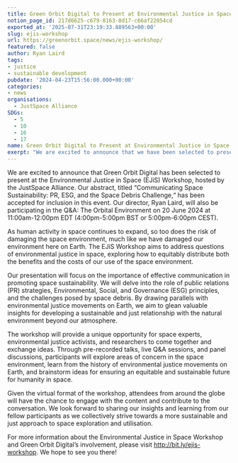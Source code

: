```yaml
---
title: Green Orbit Digital to Present at Environmental Justice in Space Workshop
notion_page_id: 217d6625-c679-8163-8d17-c66af22054cd
exported_at: '2025-07-31T23:19:33.889563+00:00'
slug: ejis-workshop
url: https://greenorbit.space/news/ejis-workshop/
featured: false
author: Ryan Laird
tags:
- justice
- sustainable development
pubdate: '2024-04-23T15:56:00.000+00:00'
categories:
- news
organisations:
  - JustSpace Alliance
SDGs:
  - 5
  - 10
  - 16
  - 17
name: Green Orbit Digital to Present at Environmental Justice in Space Workshop
exerpt: "We are excited to announce that we have been selected to present at the Environmental Justice in Space (EJiS) Workshop, hosted by the JustSpace Alliance."
---
```


We are excited to announce that Green Orbit Digital has been selected to present at the Environmental Justice in Space (EJiS) Workshop, hosted by the JustSpace Alliance. Our abstract, titled “Communicating Space Sustainability: PR, ESG, and the Space Debris Challenge,“ has been accepted for inclusion in this event. Our director, Ryan Laird, will also be participating in the Q&A: The Orbital Environment on 20 June 2024 at 11:00am-12:00pm EDT (4:00pm-5:00pm BST or 5:00pm-6:00pm CEST).

As human activity in space continues to expand, so too does the risk of damaging the space environment, much like we have damaged our environment here on Earth. The EJiS Workshop aims to address questions of environmental justice in space, exploring how to equitably distribute both the benefits and the costs of our use of the space environment.

Our presentation will focus on the importance of effective communication in promoting space sustainability. We will delve into the role of public relations (PR) strategies, Environmental, Social, and Governance (ESG) principles, and the challenges posed by space debris. By drawing parallels with environmental justice movements on Earth, we aim to glean valuable insights for developing a sustainable and just relationship with the natural environment beyond our atmosphere. 

The workshop will provide a unique opportunity for space experts, environmental justice activists, and researchers to come together and exchange ideas. Through pre-recorded talks, live Q&A sessions, and panel discussions, participants will explore areas of concern in the space environment, learn from the history of environmental justice movements on Earth, and brainstorm ideas for ensuring an equitable and sustainable future for humanity in space.

Given the virtual format of the workshop, attendees from around the globe will have the chance to engage with the content and contribute to the conversation. We look forward to sharing our insights and learning from our fellow participants as we collectively strive towards a more sustainable and just approach to space exploration and utilisation. 

For more information about the Environmental Justice in Space Workshop and Green Orbit Digital’s involvement, please visit http://bit.ly/ejis-workshop. We hope to see you there!